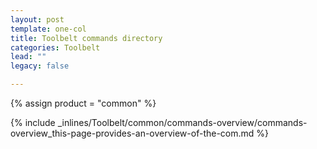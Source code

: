 ```yaml
---
layout: post
template: one-col
title: Toolbelt commands directory
categories: Toolbelt
lead: ""
legacy: false

---
```

{% assign product = "common" %}

{% include _inlines/Toolbelt/common/commands-overview/commands-overview_this-page-provides-an-overview-of-the-com.md %}
